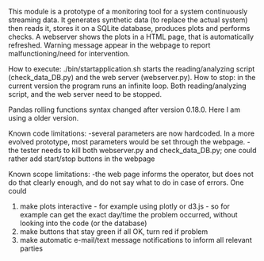This module is a prototype of a monitoring tool for a system 
continuously streaming data. It generates synthetic data (to replace
the actual system) then reads it, stores it on a SQLite database, 
produces plots and performs checks. A webserver shows the plots in a 
HTML page, that is automatically refreshed. Warning message appear in
the webpage to report malfunctioning/need for intervention.

How to execute: ./bin/startapplication.sh starts the reading/analyzing 
script (check_data_DB.py) and the web server (webserver.py). 
How to stop: in the current version the program runs an infinite loop.
Both reading/analyzing script, and the web server need to be stopped.

Pandas rolling functions syntax changed after version 0.18.0. Here I am 
using a older version.

Known code limitations: 
-several parameters are now hardcoded. In a more evolved prototype, 
 most parameters would be set through the webpage.
-the tester needs to kill both webserver.py and check_data_DB.py; one
 could rather add start/stop buttons in the webpage
 
Known scope limitations:
-the web page informs the operator, but does not do that clearly enough,
 and do not say what to do in case of errors. One could 
 1) make plots interactive - for example using plotly or d3.js - so for 
 example can get the exact day/time the problem occurred, without 
 looking into the code (or the database)
 2) make buttons that stay green if all OK, turn red if problem
 3) make automatic e-mail/text message notifications to inform all 
 relevant parties

 

